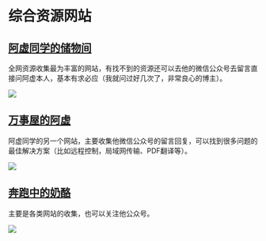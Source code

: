 # 综合资源网站

## [**阿虚同学的储物间**](https://axutongxue.com/)

全网资源收集最为丰富的网站，有找不到的资源还可以去他的微信公众号去留言直接问阿虚本人，基本有求必应（我就问过好几次了，非常良心的博主）。

![](http://image.thum.io/get/https://axutongxue.com/)


## [**万事屋的阿虚**](https://www.axutongxue.top/)

阿虚同学的另一个网站，主要收集他微信公众号的留言回复，可以找到很多问题的最佳解决方案（比如远程控制，局域网传输、PDF翻译等）。

![](http://image.thum.io/get/https://www.axutongxue.top/)

## [**奔跑中的奶酪**](https://www.runningcheese.com/aaa)

主要是各类网站的收集，也可以关注他公众号。

![](http://image.thum.io/get/https://www.runningcheese.com/aaa)